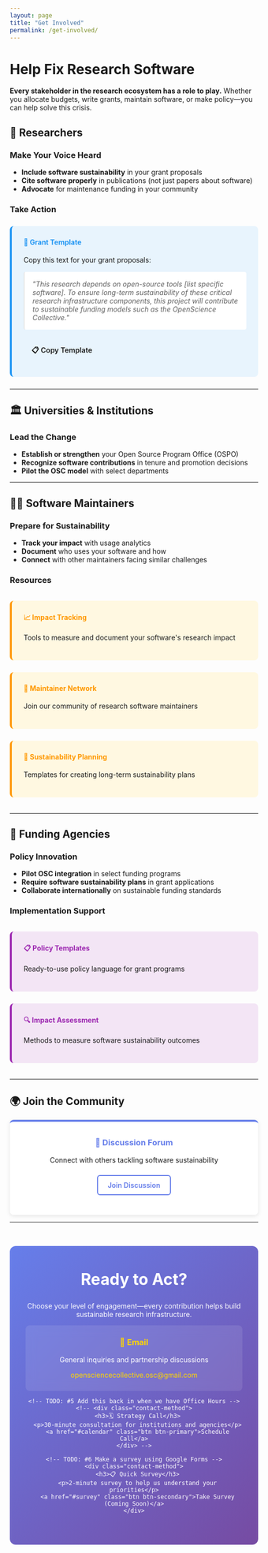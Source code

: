 ```yaml
---
layout: page
title: "Get Involved"
permalink: /get-involved/
---
```


# Help Fix Research Software

**Every stakeholder in the research ecosystem has a role to play.** Whether you allocate budgets, write grants, maintain software, or make policy—you can help solve this crisis.

## 🔬 **Researchers**

### Make Your Voice Heard
- **Include software sustainability** in your grant proposals
- **Cite software properly** in publications (not just papers about software)
- **Advocate** for maintenance funding in your community

### Take Action
<div class="action-box">
  <h4>📝 Grant Template</h4>
  <p>Copy this text for your grant proposals:</p>
  <blockquote>
    "This research depends on open-source tools [list specific software]. To ensure long-term sustainability of these critical research infrastructure components, this project will contribute to sustainable funding models such as the OpenScience Collective."
  </blockquote>
  <a href="#" class="btn btn-small">📋 Copy Template</a>
</div>

---

## 🏛️ **Universities & Institutions**

### Lead the Change
- **Establish or strengthen** your Open Source Program Office (OSPO)
- **Recognize software contributions** in tenure and promotion decisions
- **Pilot the OSC model** with select departments

<!-- TODO: #1 Add this back in when we have Pilot and OSPO guides-->
<!-- ### Partnership Opportunities
<div class="partnership-grid">
  <div class="partnership-item">
    <h4>🚀 Become a Pilot Partner</h4>
    <p>Join our initial cohort of universities testing the funding model</p>
    <a href="#contact" class="btn btn-primary">Express Interest</a>
  </div>
  
  <div class="partnership-item">
    <h4>📊 OSPO Development</h4>
    <p>We'll help you establish effective open source policies</p>
    <a href="#ospo-guide" class="btn btn-secondary">Get OSPO Guide</a>
  </div>
</div> -->

---

## 👩‍💻 **Software Maintainers**

### Prepare for Sustainability
- **Track your impact** with usage analytics
- **Document** who uses your software and how
- **Connect** with other maintainers facing similar challenges

### Resources
<div class="maintainer-resources">
  <div class="resource-item">
    <h4>📈 Impact Tracking</h4>
    <p>Tools to measure and document your software's research impact</p>
  </div>
  
  <div class="resource-item">
    <h4>🤝 Maintainer Network</h4>
    <p>Join our community of research software maintainers</p>
  </div>
  
  <div class="resource-item">
    <h4>💼 Sustainability Planning</h4>
    <p>Templates for creating long-term sustainability plans</p>
  </div>
</div>

---

## 💼 **Funding Agencies**

### Policy Innovation
- **Pilot OSC integration** in select funding programs
- **Require software sustainability plans** in grant applications
- **Collaborate internationally** on sustainable funding standards

### Implementation Support
<div class="agency-support">
  <div class="support-item">
    <h4>📋 Policy Templates</h4>
    <p>Ready-to-use policy language for grant programs</p>
  </div>
  
  <div class="support-item">
    <h4>🔍 Impact Assessment</h4>
    <p>Methods to measure software sustainability outcomes</p>
  </div>
</div>

---

## 🌍 **Join the Community**

<!-- TODO: #3 Add this back in when we have a newsletter -->
<!-- <div class="community-section">
  <div class="community-item">
    <h3>📧 Monthly Newsletter</h3>
    <p>Updates on progress, partnerships, and opportunities</p>
    <a href="#subscribe" class="btn btn-outline">Subscribe</a>
  </div> -->

  <!-- TODO: #4 Add this back in when we have webinars -->
  <!-- <div class="community-item">
    <h3>🎤 Monthly Webinars</h3>
    <p>Deep dives into implementation, policy, and best practices</p>
    <a href="#webinars" class="btn btn-outline">Join Next Session</a>
  </div> -->
  
  <div class="community-item">
    <h3>💬 Discussion Forum</h3>
    <p>Connect with others tackling software sustainability</p>
    <a href="https://github.com/OpenScience-Collective/osc/discussions" class="btn btn-outline">Join Discussion</a>
  </div>
</div>

---

<div class="contact-section">
  <h2>Ready to Act?</h2>
  <p>Choose your level of engagement—every contribution helps build sustainable research infrastructure.</p>
  
  <!-- <div class="contact-options"> -->
  <div class="contact-method">
    <h3>📧 Email</h3>
    <p>General inquiries and partnership discussions</p>
    <a href="mailto:opensciencecollective.osc@gmail.com">opensciencecollective.osc@gmail.com</a>
  </div>

    <!-- TODO: #5 Add this back in when we have Office Hours -->
    <!-- <div class="contact-method">
      <h3>🗓️ Strategy Call</h3>
      <p>30-minute consultation for institutions and agencies</p>
      <a href="#calendar" class="btn btn-primary">Schedule Call</a>
    </div> -->
    
    <!-- TODO: #6 Make a survey using Google Forms -->
    <div class="contact-method">
      <h3>📋 Quick Survey</h3>
      <p>2-minute survey to help us understand your priorities</p>
      <a href="#survey" class="btn btn-secondary">Take Survey (Coming Soon)</a>
    </div>
  <!-- </div> -->
</div>

<style>
.action-box {
  background: #e8f4fd;
  padding: 1.5rem;
  border-radius: 8px;
  border-left: 4px solid #2196f3;
  margin: 1.5rem 0;
}

.action-box h4 {
  margin-top: 0;
  color: #2196f3;
}

.action-box blockquote {
  background: white;
  padding: 1rem;
  border-radius: 4px;
  font-style: italic;
  margin: 1rem 0;
}

.partnership-grid {
  display: grid;
  grid-template-columns: repeat(auto-fit, minmax(300px, 1fr));
  gap: 1.5rem;
  margin: 2rem 0;
}

.partnership-item {
  background: #f8f9fa;
  padding: 1.5rem;
  border-radius: 8px;
  text-align: center;
  border-top: 4px solid #28a745;
}

.partnership-item h4 {
  margin-top: 0;
  color: #28a745;
}

.maintainer-resources {
  display: grid;
  grid-template-columns: repeat(auto-fit, minmax(250px, 1fr));
  gap: 1.5rem;
  margin: 2rem 0;
}

.resource-item {
  background: #fff8e1;
  padding: 1.5rem;
  border-radius: 8px;
  border-left: 4px solid #ff9800;
}

.resource-item h4 {
  margin-top: 0;
  color: #ff9800;
}

.agency-support {
  display: grid;
  grid-template-columns: repeat(auto-fit, minmax(250px, 1fr));
  gap: 1.5rem;
  margin: 2rem 0;
}

.support-item {
  background: #f3e5f5;
  padding: 1.5rem;
  border-radius: 8px;
  border-left: 4px solid #9c27b0;
}

.support-item h4 {
  margin-top: 0;
  color: #9c27b0;
}

.community-section {
  display: grid;
  grid-template-columns: repeat(auto-fit, minmax(250px, 1fr));
  gap: 2rem;
  margin: 3rem 0;
}

.community-item {
  background: white;
  padding: 2rem;
  border-radius: 8px;
  box-shadow: 0 2px 8px rgba(0,0,0,0.1);
  text-align: center;
  border-top: 4px solid #667eea;
}

.community-item h3 {
  margin-top: 0;
  color: #667eea;
}

.contact-section {
  background: linear-gradient(135deg, #667eea 0%, #764ba2 100%);
  color: white;
  padding: 3rem 2rem;
  border-radius: 12px;
  text-align: center;
  margin: 3rem 0;
}

.contact-section h2 {
  margin-top: 0;
  font-size: 2rem;
}

.contact-options {
  display: grid;
  grid-template-columns: repeat(auto-fit, minmax(250px, 1fr));
  gap: 2rem;
  margin-top: 2rem;
}

.contact-method {
  background: rgba(255,255,255,0.1);
  padding: 1.5rem;
  border-radius: 8px;
  backdrop-filter: blur(10px);
}

.contact-method h3 {
  margin-top: 0;
  color: #ffd700;
}

.contact-method a {
  color: #ffd700;
  text-decoration: none;
}

.btn {
  padding: 10px 20px;
  border-radius: 6px;
  text-decoration: none;
  font-weight: 600;
  text-align: center;
  transition: all 0.3s ease;
  display: inline-block;
  margin: 0.5rem 0;
}

.btn-primary {
  background-color: #667eea;
  color: white;
}

.btn-primary:hover {
  background-color: #5a6fd8;
  transform: translateY(-2px);
}

.btn-secondary {
  background-color: #28a745;
  color: white;
}

.btn-secondary:hover {
  background-color: #218838;
  transform: translateY(-2px);
}

.btn-outline {
  background-color: transparent;
  color: #667eea;
  border: 2px solid #667eea;
}

.btn-outline:hover {
  background-color: #667eea;
  color: white;
}

.btn-small {
  padding: 8px 16px;
  font-size: 0.9rem;
}

@media (max-width: 768px) {
  .partnership-grid,
  .maintainer-resources,
  .agency-support,
  .community-section,
  .contact-options {
    grid-template-columns: 1fr;
  }
}
</style>